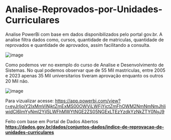 # Analise-Reprovados-por-Unidades-Curriculares

Analise PowerBi com base em dados disponibilizados pelo portal gov.br.
  A analise filtra dados como, cursos, quantidade de matriculas, quantidade de reprovados e quantidade de aprovados, assim facilitando a consulta.

![image](https://github.com/Victor-Antonio-Santos/Analise-Reprovados-por-Unidades-Curriculares/assets/160191987/b72e2f1b-7a63-472d-82dc-6f8f07110f61)

Como podemos ver no exemplo do curso de Analise e Desenvolvimento de Sistemas.
  No qual podemos observar que de 55 Mil mastriculas, entre 2005 e 2023 apenas 35 Mil universitarios tiveram aprovação enquanto os outros 20 Mil não.
  
![image](https://github.com/Victor-Antonio-Santos/Analise-Reprovados-por-Unidades-Curriculares/assets/160191987/85fda979-2885-4abd-8f26-4e6048f024cc)


Para vizualizar acesse: https://app.powerbi.com/view?r=eyJrIjoiY2IxMmViNjktZmExMS00OWViLWFjYjctZmFhOWM2NmNmNmJhIiwidCI6ImYyNmI2YjI5LWFhMWYtNGE2ZS05NGExLTEzYzdkYzNkZTY0NyJ9


Feito com base em Portal de Dados Abertos **https://dados.gov.br/dados/conjuntos-dados/indice-de-reprovacao-de-unidades-curriculares**
